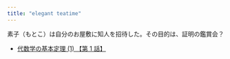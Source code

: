 ```yaml
---
title: "elegant teatime"
---
```


素子（もとこ）は自分のお屋敷に知人を招待した。その目的は、証明の鑑賞会？

- [代数学の基本定理 (1) 【第 1 話】](./1/)
